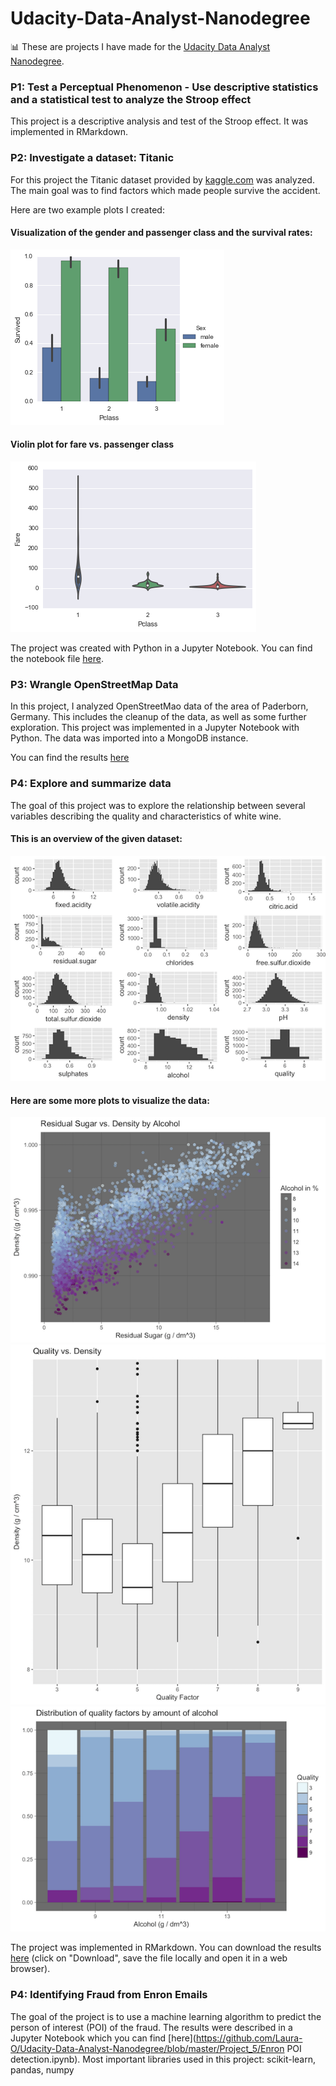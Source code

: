 # Udacity-Data-Analyst-Nanodegree
:bar_chart: These are projects I have made for the [Udacity Data Analyst Nanodegree](https://www.udacity.com/course/data-analyst-nanodegree--nd002/).

### P1: Test a Perceptual Phenomenon - Use descriptive statistics and a statistical test to analyze the Stroop effect
This project is a descriptive analysis and test of the Stroop effect. It was implemented in RMarkdown.

### P2: Investigate a dataset: Titanic
For this project the Titanic dataset provided by [kaggle.com](http://www.kaggle.com) was analyzed.
The main goal was to find factors which made people survive the accident.

Here are two example plots I created:

#### Visualization of the gender and passenger class and the survival rates:

![](Images/p2-1.png)

#### Violin plot for fare vs. passenger class
![](Images/p2-2.png)

The project was created with Python in a Jupyter Notebook. You can find the notebook file [here](https://github.com/Laura-O/Udacity-Data-Analyst-Nanodegree/blob/master/Project_2/P2.ipynb).

### P3: Wrangle OpenStreetMap Data
In this project, I analyzed OpenStreetMao data of the area of Paderborn, Germany. This includes the cleanup of the data, as well as some further exploration. This project was implemented in a Jupyter Notebook with Python. The data was imported into a MongoDB instance.

You can find the results [here](https://github.com/Laura-O/Udacity-Data-Analyst-Nanodegree/blob/master/Project_3/Udacity%20P3%20Project.ipynb)

### P4: Explore and summarize data
The goal of this project was to explore the relationship between several variables describing the quality and characteristics of white wine.

#### This is an overview of the given dataset:
![](Images/p4-1.png)

#### Here are some more plots to visualize the data:
![](Images/p4-2.png)
![](Images/p4-3.png)
![](Images/p4-4.png)

The project was implemented in RMarkdown. You can download the results [here](https://github.com/Laura-O/Udacity-Data-Analyst-Nanodegree/blob/master/Project_4/white_wine.html) (click on "Download", save the file locally and open it in a web browser).

### P4: Identifying Fraud from Enron Emails 
The goal of the project is to use a machine learning algorithm to predict the person of interest (POI) of the fraud.
The results were described in a Jupyter Notebook which you can find [here](https://github.com/Laura-O/Udacity-Data-Analyst-Nanodegree/blob/master/Project_5/Enron POI detection.ipynb).
Most important libraries used in this project: scikit-learn, pandas, numpy
